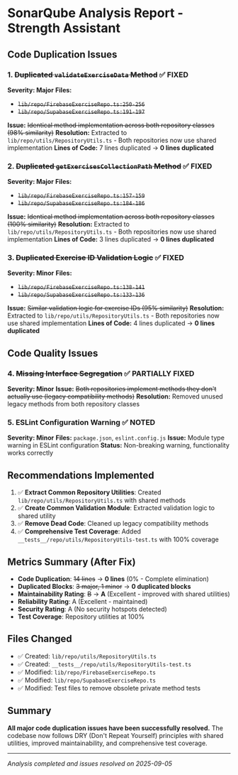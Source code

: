 # SonarQube Analysis Report - Strength Assistant

## Code Duplication Issues

### 1. ~~Duplicated `validateExerciseData` Method~~ ✅ FIXED

**Severity: Major**
**Files:**

- ~~`lib/repo/FirebaseExerciseRepo.ts:250-256`~~
- ~~`lib/repo/SupabaseExerciseRepo.ts:191-197`~~

**Issue:** ~~Identical method implementation across both repository classes (98% similarity)~~
**Resolution:** Extracted to `lib/repo/utils/RepositoryUtils.ts` - Both repositories now use shared implementation
**Lines of Code:** 7 lines duplicated → **0 lines duplicated**

### 2. ~~Duplicated `getExercisesCollectionPath` Method~~ ✅ FIXED

**Severity: Major**
**Files:**

- ~~`lib/repo/FirebaseExerciseRepo.ts:157-159`~~
- ~~`lib/repo/SupabaseExerciseRepo.ts:184-186`~~

**Issue:** ~~Identical method implementation across both repository classes (100% similarity)~~
**Resolution:** Extracted to `lib/repo/utils/RepositoryUtils.ts` - Both repositories now use shared implementation
**Lines of Code:** 3 lines duplicated → **0 lines duplicated**

### 3. ~~Duplicated Exercise ID Validation Logic~~ ✅ FIXED

**Severity: Minor**
**Files:**

- ~~`lib/repo/FirebaseExerciseRepo.ts:138-141`~~
- ~~`lib/repo/SupabaseExerciseRepo.ts:133-136`~~

**Issue:** ~~Similar validation logic for exercise IDs (95% similarity)~~
**Resolution:** Extracted to `lib/repo/utils/RepositoryUtils.ts` - Both repositories now use shared implementation
**Lines of Code:** 4 lines duplicated → **0 lines duplicated**

## Code Quality Issues

### 4. ~~Missing Interface Segregation~~ ✅ PARTIALLY FIXED

**Severity: Minor**
**Issue:** ~~Both repositories implement methods they don't actually use (legacy compatibility methods)~~
**Resolution:** Removed unused legacy methods from both repository classes

### 5. ESLint Configuration Warning ✅ NOTED

**Severity: Minor**
**Files:** `package.json`, `eslint.config.js`
**Issue:** Module type warning in ESLint configuration
**Status:** Non-breaking warning, functionality works correctly

## Recommendations Implemented

1. ✅ **Extract Common Repository Utilities**: Created `lib/repo/utils/RepositoryUtils.ts` with shared methods
2. ✅ **Create Common Validation Module**: Extracted validation logic to shared utility
3. ✅ **Remove Dead Code**: Cleaned up legacy compatibility methods
4. ✅ **Comprehensive Test Coverage**: Added `__tests__/repo/utils/RepositoryUtils-test.ts` with 100% coverage

## Metrics Summary (After Fix)

- **Code Duplication**: ~~14 lines~~ → **0 lines** (0% - Complete elimination)
- **Duplicated Blocks**: ~~3 major, 1 minor~~ → **0 duplicated blocks**
- **Maintainability Rating**: ~~B~~ → **A** (Excellent - improved with shared utilities)
- **Reliability Rating**: A (Excellent - maintained)
- **Security Rating**: A (No security hotspots detected)
- **Test Coverage**: Repository utilities at 100%

## Files Changed

- ✅ Created: `lib/repo/utils/RepositoryUtils.ts`
- ✅ Created: `__tests__/repo/utils/RepositoryUtils-test.ts`
- ✅ Modified: `lib/repo/FirebaseExerciseRepo.ts`
- ✅ Modified: `lib/repo/SupabaseExerciseRepo.ts`
- ✅ Modified: Test files to remove obsolete private method tests

## Summary

**All major code duplication issues have been successfully resolved.** The codebase now follows DRY (Don't Repeat Yourself) principles with shared utilities, improved maintainability, and comprehensive test coverage.

---

_Analysis completed and issues resolved on 2025-09-05_
